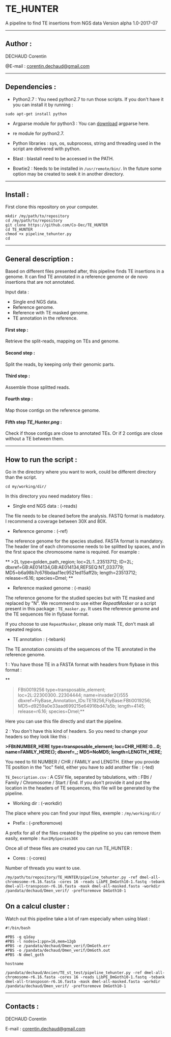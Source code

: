# TE_HUNTER
A pipeline to find TE insertions from NGS data
Version alpha 1.0-2017-07

-----------------
## Author : 
DECHAUD Corentin

@E-mail : corentin.dechaud@gmail.com

-----------------
## Dependencies :
  - Python2.7 :
You need python2.7 to run those scripts. If you don't have it you can install it by running :
```
sudo apt-get install python
```
  - Argparse module for python3 :
 You can [download](https://pypi.python.org/pypi/argparse#downloads) argparse here.
 
  - re module for python2.7.
  
  - Python libraries : sys, os, subprocess, string and threading used in the script are delivered with python. 
  
  - Blast : blastall need to be accessed in the PATH.
  
  - Bowtie2 : Needs to be installed in `/usr/remote/bin/`. In the future some option may be created to seek it in another directory.
  
-----------------
## Install :
First clone this repository on your computer.

```
mkdir /my/path/to/repository
cd /my/path/to/repository
git clone https://github.com/Co-Dec/TE_HUNTER
cd TE_HUNTER
chmod +x pipeline_tehunter.py
cd
```

------------------------
## General description :

Based on different files presented after, this pipeline finds TE insertions in a genome. It can find TE annotated in a reference genome or de novo insertions that are not annotated.

Input data :
  - Single end NGS data.
  - Reference genome.
  - Reference with TE masked genome.
  - TE annotation in the reference.

#### First step :

Retrieve the split-reads, mapping on TEs and genome.

#### Second step :

Split the reads, by keeping only their genomic parts.

#### Third step :

Assemble those splitted reads.

#### Fourth step :

Map those contigs on the reference genome.

#### Fifth step *TE_Hunter.png* :

Check if those contigs are close to annotated TEs. Or if 2 contigs are close without a TE between them.

-----------------
## How to run the script :
Go in the directory where you want to work, could be different directory than the script.

```
cd my/working/dir/
```

In this directory you need madatory files :

  - Single end NGS data : (-reads)
  
The file needs to be cleaned before the analysis. FASTQ format is madatory. I recommend a coverage between 30X and 80X.

  - Reference genome : (-ref)
  
The reference genome for the species studied. FASTA format is mandatory. The header line of each chromosome needs to be splitted by spaces, and in the first space the chromosome name is required. For example : 

** >2L type=golden_path_region; loc=2L:1..23513712; ID=2L; dbxref=GB:AE014134,GB:AE014134,REFSEQ:NT_033779; MD5=b6a98b7c676bdaa11ec9521ed15aff2b; length=23513712; release=r6.16; species=Dmel; **

  - Reference masked genome : (-mask)
  
The reference genome for the studied species but with TE masked and replaced by "N". We recommend to use either *RepeatMasker* or a script present in this package : `TE_masker.py`. It uses the reference genome and the TE sequences file in flybase format.

If you choose to use `RepeatMasker`, please only mask TE, don't mask all repeated regions.

  - TE annotation : (-tebank)
  
The TE annotation consists of the sequences of the TE annotated in the reference genome.

1 : You have those TE in a FASTA format with headers from flybase in this format :

**
>FBti0019256 type=transposable_element; loc=2L:22300300..22304444; name=invader2{}555 dbxref=FlyBase_Annotation_IDs:TE19256,FlyBase:FBti0019256; MD5=d9259a0e33aad699215e64916bd47a5b; length=4145; release=r6.16; species=Dmel;**

Here you can use this file directly and start the pipeline.

2 : You don't have this kind of headers. So you need to change your headers so they look like this :

**>FBtiNUMBER_HERE type=transposable_element; loc=CHR_HERE:0...0; name=FAMILY_HERE{}; dbxref=_; MD5=NoMD5; length=LENGTH_HERE;**

You need to fill NUMBER / CHR / FAMILY and LENGTH. Either you provide TE position in the "loc" field, either you have to add another file : (-ted)

`TE_Description.csv` : A CSV file, separated by tabulations, with : FBti / Family / Chromosome / Start / End.
If you don't provide it and put the location in the headers of TE sequences, this file will be generated by the pipeline.

  - Working dir : (-workdir)
  
The place where you can find your input files, exemple : `/my/working/dir/`

  - Prefix : (-preftoremove)
  
A prefix for all of the files created by the pipeline so you can remove them easily, exemple : `Run1MySpecies30X`

Once all of these files are created you can run TE_HUNTER :

  - Cores : (-cores)
  
Number of threads you want to use.

```
/my/path/to/repository/TE_HUNTER/pipeline_tehunter.py -ref dmel-all-chromosome-r6.16.fasta -cores 16 -reads LibPE_DmGoth10-1.fastq -tebank dmel-all-transposon-r6.16.fasta -mask dmel-all-masked.fasta -workdir /pandata/dechaud/Dmen_verif/ -preftoremove DmGoth10-1
```

## On a calcul cluster :

Watch out this pipeline take a lot of ram especially when using blast :

```
#!/bin/bash

#PBS -q q1day
#PBS -l nodes=1:ppn=16,mem=12gb
#PBS -e /pandata/dechaud/Dmen_verif/DmGoth.err
#PBS -o /pandata/dechaud/Dmen_verif/DmGoth.out
#PBS -N dmel_goth

hostname

/pandata/dechaud/Ancien/TE_st_test/pipeline_tehunter.py -ref dmel-all-chromosome-r6.16.fasta -cores 16 -reads LibPE_DmGoth10-1.fastq -tebank dmel-all-transposon-r6.16.fasta -mask dmel-all-masked.fasta -workdir /pandata/dechaud/Dmen_verif/ -preftoremove DmGoth10-1
```
 

-----------------
## Contacts :
DECHAUD Corentin

E-mail : corentin.dechaud@gmail.com
